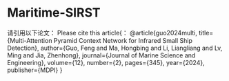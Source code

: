 # Maritime-SIRST
请引用以下论文：
Please cite this article{：
@article{guo2024multi,
  title={Multi-Attention Pyramid Context Network for Infrared Small Ship Detection},
  author={Guo, Feng and Ma, Hongbing and Li, Liangliang and Lv, Ming and Jia, Zhenhong},
  journal={Journal of Marine Science and Engineering},
  volume={12},
  number={2},
  pages={345},
  year={2024},
  publisher={MDPI}
}
